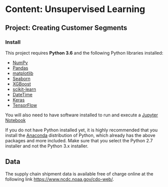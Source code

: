 # Content: Unsupervised Learning
## Project: Creating Customer Segments

### Install

This project requires **Python 3.6** and the following Python libraries installed:

- [NumPy](http://www.numpy.org/)
- [Pandas](http://pandas.pydata.org)
- [matplotlib](http://matplotlib.org/)
- [Seaborn](https://seaborn.pydata.org/)
- [XGBoost](https://github.com/dmlc/xgboost)
- [scikit-learn](http://scikit-learn.org/stable/)
- [DateTime](https://docs.python.org/2/library/datetime.html)
- [Keras](https://keras.io/)
- [TensorFlow](https://www.tensorflow.org/)

You will also need to have software installed to run and execute a [Jupyter Notebook](http://ipython.org/notebook.html)

If you do not have Python installed yet, it is highly recommended that you install the [Anaconda](http://continuum.io/downloads) distribution of Python, which already has the above packages and more included. Make sure that you select the Python 2.7 installer and not the Python 3.x installer. 


## Data

The supply chain shipment data is available free of charge online at the following link https://www.ncdc.noaa.gov/cdo-web/.

